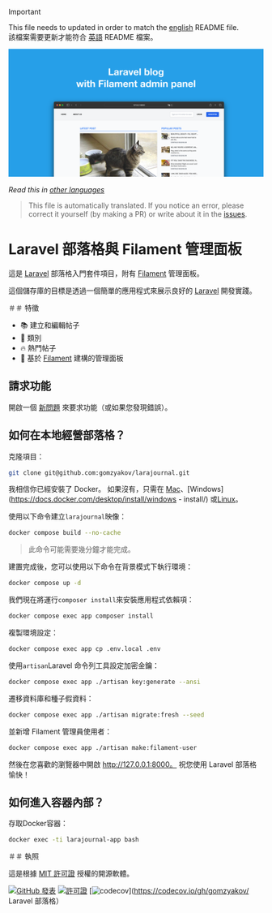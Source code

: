 >[!IMPORTANT]
>This file needs to updated in order to match the [english](/README.md) README file.  
該檔案需要更新才能符合 [英語](/README.md) README 檔案。

![帶有 Filament 管理面板的 Laravel 部落格](../docs/social-preview-en.png)

_Read this in [other languages](./Translations.md)_

>This file is automatically translated. If you notice an error, please correct it yourself (by making a PR) or write about it in the [issues](https://github.com/gomzyakov/larajournal/issues).

# Laravel 部落格與 Filament 管理面板

這是 [Laravel](https://laravel.com) 部落格入門套件項目，附有 [Filament](https://filamentphp.com) 管理面板。

這個儲存庫的目標是透過一個簡單的應用程式來展示良好的 [Laravel](https://laravel.com) 開發實踐。

＃＃ 特徵

- 📚 建立和編輯帖子
- 🥑 類別
- 🔥 熱門帖子
- 🎉 基於 [Filament](https://filamentphp.com) 建構的管理面板

## 請求功能

開啟一個 [新問題](https://github.com/gomzyakov/larajournal/issues/new) 來要求功能（或如果您發現錯誤）。

## 如何在本地經營部落格？

克隆項目：

```bash
git clone git@github.com:gomzyakov/larajournal.git
```

我相信你已經安裝了 Docker。 如果沒有，只需在 [Mac](https://docs.docker.com/desktop/install/mac-install/)、[Windows](https://docs.docker.com/desktop/install/windows - install/) 或[Linux](https://docs.docker.com/desktop/install/linux-install/)。

使用以下命令建立`larajournal`映像：

```bash
docker compose build --no-cache
```

>此命令可能需要幾分鐘才能完成。

建置完成後，您可以使用以下命令在背景模式下執行環境：

```bash
docker compose up -d
```

我們現在將運行`composer install`來安裝應用程式依賴項：

```bash
docker compose exec app composer install
```

複製環境設定：

```bash
docker compose exec app cp .env.local .env
```

使用`artisan`Laravel 命令列工具設定加密金鑰：

```bash
docker compose exec app ./artisan key:generate --ansi
```

遷移資料庫和種子假資料：

```bash
docker compose exec app ./artisan migrate:fresh --seed
```

並新增 Filament 管理員使用者：

```bash
docker compose exec app ./artisan make:filament-user
```

然後在您喜歡的瀏覽器中開啟 http://127.0.0.1:8000。 祝您使用 Laravel 部落格愉快！

## 如何進入容器內部？

存取Docker容器：

```bash
docker exec -ti larajournal-app bash
```

＃＃ 執照

這是根據 [MIT 許可證](https://github.com/gomzyakov/php-code-style/blob/main/LICENSE) 授權的開源軟體。


[![GitHub 發表](https://img.shields.io/github/release/gomzyakov/larajournal.svg)](https://github.com/gomzyakov/larajournal/releases/latest)
[![許可證](https://img.shields.io/badge/License-MIT-green.svg)](https://github.com/gomzyakov/larajournal/blob/development/LICENSE)
[![codecov](https://codecov.io/gh/gomzyakov/larajournal/branch/main/graph/badge.svg?token=4CYTVMVUYV)](https://codecov.io/gh/gomzyakov/ Laravel 部落格）
